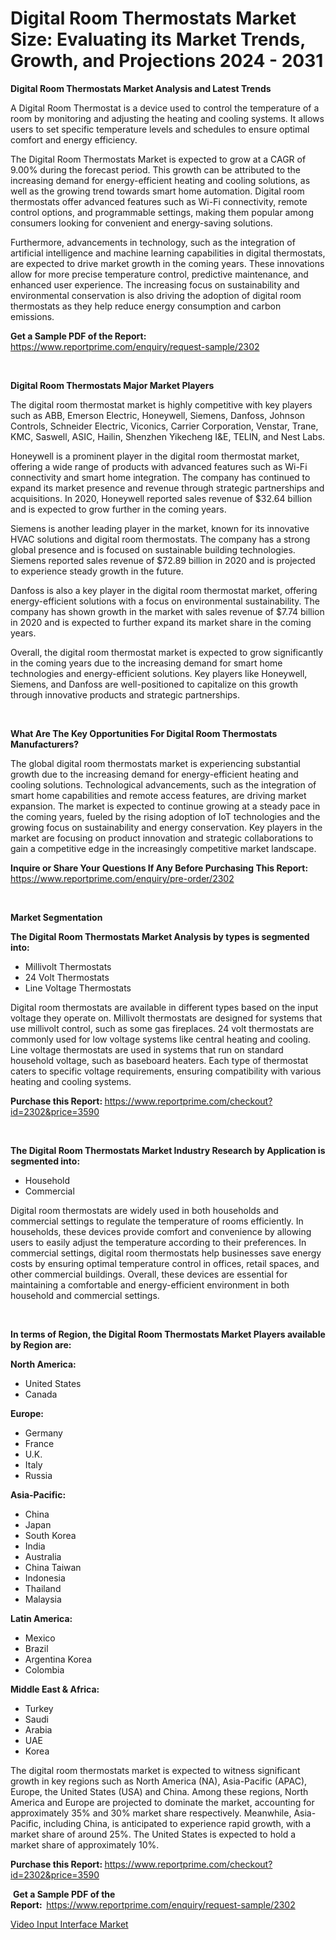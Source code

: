<p><h1>Digital Room Thermostats Market Size: Evaluating its Market Trends, Growth, and Projections 2024 - 2031</h1></p><p><strong>Digital Room Thermostats Market Analysis and Latest Trends</strong></p>
<p><p>A Digital Room Thermostat is a device used to control the temperature of a room by monitoring and adjusting the heating and cooling systems. It allows users to set specific temperature levels and schedules to ensure optimal comfort and energy efficiency.</p><p>The Digital Room Thermostats Market is expected to grow at a CAGR of 9.00% during the forecast period. This growth can be attributed to the increasing demand for energy-efficient heating and cooling solutions, as well as the growing trend towards smart home automation. Digital room thermostats offer advanced features such as Wi-Fi connectivity, remote control options, and programmable settings, making them popular among consumers looking for convenient and energy-saving solutions.</p><p>Furthermore, advancements in technology, such as the integration of artificial intelligence and machine learning capabilities in digital thermostats, are expected to drive market growth in the coming years. These innovations allow for more precise temperature control, predictive maintenance, and enhanced user experience. The increasing focus on sustainability and environmental conservation is also driving the adoption of digital room thermostats as they help reduce energy consumption and carbon emissions.</p></p>
<p><strong>Get a Sample PDF of the Report:&nbsp;</strong> <a href="https://www.reportprime.com/enquiry/request-sample/2302">https://www.reportprime.com/enquiry/request-sample/2302</a></p>
<p>&nbsp;</p>
<p><strong>Digital Room Thermostats Major Market Players</strong></p>
<p><p>The digital room thermostat market is highly competitive with key players such as ABB, Emerson Electric, Honeywell, Siemens, Danfoss, Johnson Controls, Schneider Electric, Viconics, Carrier Corporation, Venstar, Trane, KMC, Saswell, ASIC, Hailin, Shenzhen Yikecheng I&E, TELIN, and Nest Labs.</p><p>Honeywell is a prominent player in the digital room thermostat market, offering a wide range of products with advanced features such as Wi-Fi connectivity and smart home integration. The company has continued to expand its market presence and revenue through strategic partnerships and acquisitions. In 2020, Honeywell reported sales revenue of $32.64 billion and is expected to grow further in the coming years.</p><p>Siemens is another leading player in the market, known for its innovative HVAC solutions and digital room thermostats. The company has a strong global presence and is focused on sustainable building technologies. Siemens reported sales revenue of $72.89 billion in 2020 and is projected to experience steady growth in the future.</p><p>Danfoss is also a key player in the digital room thermostat market, offering energy-efficient solutions with a focus on environmental sustainability. The company has shown growth in the market with sales revenue of $7.74 billion in 2020 and is expected to further expand its market share in the coming years.</p><p>Overall, the digital room thermostat market is expected to grow significantly in the coming years due to the increasing demand for smart home technologies and energy-efficient solutions. Key players like Honeywell, Siemens, and Danfoss are well-positioned to capitalize on this growth through innovative products and strategic partnerships.</p></p>
<p>&nbsp;</p>
<p><strong>What Are The Key Opportunities For Digital Room Thermostats Manufacturers?</strong></p>
<p><p>The global digital room thermostats market is experiencing substantial growth due to the increasing demand for energy-efficient heating and cooling solutions. Technological advancements, such as the integration of smart home capabilities and remote access features, are driving market expansion. The market is expected to continue growing at a steady pace in the coming years, fueled by the rising adoption of IoT technologies and the growing focus on sustainability and energy conservation. Key players in the market are focusing on product innovation and strategic collaborations to gain a competitive edge in the increasingly competitive market landscape.</p></p>
<p><strong>Inquire or Share Your Questions If Any Before Purchasing This Report:</strong> <a href="https://www.reportprime.com/enquiry/pre-order/2302">https://www.reportprime.com/enquiry/pre-order/2302</a></p>
<p>&nbsp;</p>
<p><strong>Market Segmentation</strong></p>
<p><strong>The Digital Room Thermostats Market Analysis by types is segmented into:</strong></p>
<p><ul><li>Millivolt Thermostats</li><li>24 Volt Thermostats</li><li>Line Voltage Thermostats</li></ul></p>
<p><p>Digital room thermostats are available in different types based on the input voltage they operate on. Millivolt thermostats are designed for systems that use millivolt control, such as some gas fireplaces. 24 volt thermostats are commonly used for low voltage systems like central heating and cooling. Line voltage thermostats are used in systems that run on standard household voltage, such as baseboard heaters. Each type of thermostat caters to specific voltage requirements, ensuring compatibility with various heating and cooling systems.</p></p>
<p><strong>Purchase this Report:&nbsp;</strong><a href="https://www.reportprime.com/checkout?id=2302&price=3590">https://www.reportprime.com/checkout?id=2302&price=3590</a></p>
<p>&nbsp;</p>
<p><strong>The Digital Room Thermostats Market Industry Research by Application is segmented into:</strong></p>
<p><ul><li>Household</li><li>Commercial</li></ul></p>
<p><p>Digital room thermostats are widely used in both households and commercial settings to regulate the temperature of rooms efficiently. In households, these devices provide comfort and convenience by allowing users to easily adjust the temperature according to their preferences. In commercial settings, digital room thermostats help businesses save energy costs by ensuring optimal temperature control in offices, retail spaces, and other commercial buildings. Overall, these devices are essential for maintaining a comfortable and energy-efficient environment in both household and commercial settings.</p></p>
<p>&nbsp;</p>
<p><strong>In terms of Region, the Digital Room Thermostats Market Players available by Region are:</strong></p>
<p>
    <p> <strong> North America: </strong>
        <ul>
            <li>United States</li>
            <li>Canada</li>
        </ul>
        </p> 
    <p> <strong> Europe: </strong>
        <ul>
            <li>Germany</li>
            <li>France</li>
            <li>U.K.</li>
            <li>Italy</li>
            <li>Russia</li>
        </ul>
        </p> 
    <p> <strong> Asia-Pacific: </strong>
        <ul>
            <li>China</li>
            <li>Japan</li>
            <li>South Korea</li>
            <li>India</li>
            <li>Australia</li>
            <li>China Taiwan</li>
            <li>Indonesia</li>
            <li>Thailand</li>
            <li>Malaysia</li>
        </ul>
        </p> 
    <p> <strong> Latin America: </strong>
        <ul>
            <li>Mexico</li>
            <li>Brazil</li>
            <li>Argentina Korea</li>
            <li>Colombia</li>
        </ul>
        </p> 
    <p> <strong> Middle East & Africa: </strong>
        <ul>
            <li>Turkey</li>
            <li>Saudi</li>
            <li>Arabia</li>
            <li>UAE</li>
            <li>Korea</li>
        </ul>
    </p>
    </p>
<p><p>The digital room thermostats market is expected to witness significant growth in key regions such as North America (NA), Asia-Pacific (APAC), Europe, the United States (USA) and China. Among these regions, North America and Europe are projected to dominate the market, accounting for approximately 35% and 30% market share respectively. Meanwhile, Asia-Pacific, including China, is anticipated to experience rapid growth, with a market share of around 25%. The United States is expected to hold a market share of approximately 10%.</p></p>
<p><strong>Purchase this Report: </strong><a href="https://www.reportprime.com/checkout?id=2302&price=3590">https://www.reportprime.com/checkout?id=2302&price=3590</a></p>
<p>&nbsp;<strong>Get a Sample PDF of the Report:&nbsp;&nbsp;</strong><a href="https://www.reportprime.com/enquiry/request-sample/2302">https://www.reportprime.com/enquiry/request-sample/2302</a></p>
<p><strong></strong></p>
<p><p><a href="https://github.com/singletonthaxterkelliehr2df/Market-Research-Report-List-1/blob/main/video-input-interface-market.md">Video Input Interface Market</a></p></p>